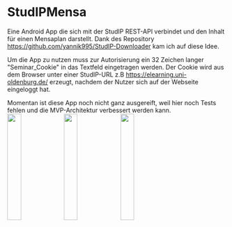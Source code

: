# StudIPMensa
Eine Android App die sich mit der StudIP REST-API verbindet und den Inhalt für einen Mensaplan darstellt.
Dank des Repository https://github.com/yannik995/StudIP-Downloader kam ich auf diese Idee. 

Um die App zu nutzen muss zur Autorisierung ein 32 Zeichen langer "Seminar_Cookie" in das Textfeld eingetragen werden. 
Der Cookie wird aus dem Browser unter einer StudIP-URL z.B https://elearning.uni-oldenburg.de/ erzeugt, nachdem der Nutzer sich auf der Webseite eingeloggt hat. 

Momentan ist diese App noch nicht ganz ausgereift, weil hier noch Tests fehlen und die MVP-Architektur verbessert werden kann. <br>
<img src="https://user-images.githubusercontent.com/27340188/131566025-f3ec4ac9-606a-4c63-a5d7-67520d52b276.png" width="25%" height="25%">
<img src="https://user-images.githubusercontent.com/27340188/131566022-39dd5b3f-12fa-4c8b-98ef-9c3b3cfbfc5a.png" width="25%" height="25%">
<img src="https://user-images.githubusercontent.com/27340188/131566023-c2d0eed2-b2ca-43b0-9999-c3086dcc87ed.png" width="25%" height="25%">
